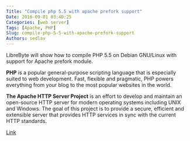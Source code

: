```yaml
---
Title: "Compile php 5.5 with apache prefork support"
Date: 2016-09-01 03:40:25
Categories: [web server]
Tags: [Apache, PHP]
Slug: compile-php-5-5-with-apache-prefork-support
Authors: sedlav
---
```


LibreByte will show how to compile PHP 5.5 on Debian GNU/Linux with support for Apache prefork module.

**PHP** is a popular general-purpose scripting language that is especially suited to web development. Fast, flexible and pragmatic, PHP powers everything from your blog to the most popular websites in the world.

**The Apache HTTP Server Project** is an effort to develop and maintain an open-source HTTP server for modern operating systems including UNIX and Windows. The goal of this project is to provide a secure, efficient and extensible server that provides HTTP services in sync with the current HTTP standards.

[Link](http://www.librebyte.net/en/gnulinux/compile-php-5-5-with-apache-prefork-support/)
